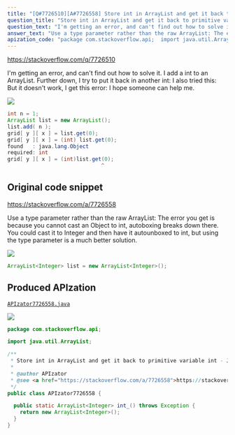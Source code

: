```yaml
---
title: "[Q#7726510][A#7726558] Store int in ArrayList and get it back to primitive variable int - Java"
question_title: "Store int in ArrayList and get it back to primitive variable int - Java"
question_text: "I'm getting an error, and can't find out how to solve it. I add a int to an ArrayList. Further down, I try to put it back in another int: I also tried this: But it doesn't work, I get this error: I hope someone can help me."
answer_text: "Use a type parameter rather than the raw ArrayList: The error you get is because you cannot cast an Object to int, autoboxing breaks down there. You could cast it to Integer and then have it autounboxed to int, but using the type parameter is a much better solution."
apization_code: "package com.stackoverflow.api;  import java.util.ArrayList;  /**  * Store int in ArrayList and get it back to primitive variable int - Java  *  * @author APIzator  * @see <a href=\"https://stackoverflow.com/a/7726558\">https://stackoverflow.com/a/7726558</a>  */ public class APIzator7726558 {    public static ArrayList<Integer> int_() throws Exception {     return new ArrayList<Integer>();   } }"
---
```


https://stackoverflow.com/q/7726510

I&#x27;m getting an error, and can&#x27;t find out how to solve it.
I add a int to an ArrayList.
Further down, I try to put it back in another int:
I also tried this:
But it doesn&#x27;t work, I get this error:
I hope someone can help me.


<div class="code-logo"><img src="/stackoverflow.png" /></div>

```java
int n = 1;
ArrayList list = new ArrayList();
list.add( n );
grid[ y ][ x ] = list.get(0);
grid[ y ][ x ] = (int) list.get(0);
found   : java.lang.Object
required: int
grid[ y ][ x ] = (int)list.get(0);
                              ^
```


## Original code snippet

https://stackoverflow.com/a/7726558

Use a type parameter rather than the raw ArrayList:
The error you get is because you cannot cast an Object to int, autoboxing breaks down there. You could cast it to Integer and then have it autounboxed to int, but using the type parameter is a much better solution.

<div class="code-logo"><img src="/stackoverflow.png" /></div>

```java
ArrayList<Integer> list = new ArrayList<Integer>();
```

## Produced APIzation

[`APIzator7726558.java`](https://github.com/pasqualesalza/apization-temp-data/raw/master/search/APIzator7726558.java)

<div class="code-logo"><img src="/apizator.png" /></div>

```java
package com.stackoverflow.api;

import java.util.ArrayList;

/**
 * Store int in ArrayList and get it back to primitive variable int - Java
 *
 * @author APIzator
 * @see <a href="https://stackoverflow.com/a/7726558">https://stackoverflow.com/a/7726558</a>
 */
public class APIzator7726558 {

  public static ArrayList<Integer> int_() throws Exception {
    return new ArrayList<Integer>();
  }
}

```